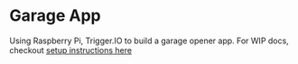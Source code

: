Garage App
=========

Using Raspberry Pi, Trigger.IO to build a garage opener app. For WIP docs, checkout [setup instructions here](http://stephenvisser.github.com/GarageApp/)
